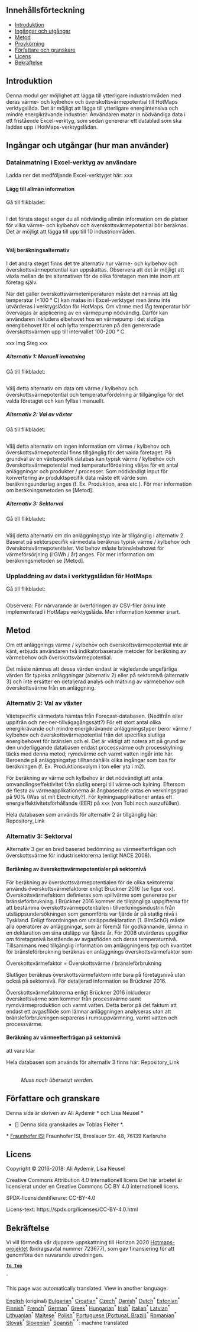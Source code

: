 <h2> Innehållsförteckning </h2><ul><li> <a href="#introduction">Introduktion</a> </li><li> <a href="#inputs-and-outputs">Ingångar och utgångar</a> </li><li> <a href="#method">Metod</a> </li><li> <a href="#sample-run">Provkörning</a> </li><li> <a href="#authors-and-reviewers">Författare och granskare</a> </li><li> <a href="#license">Licens</a> </li><li> <a href="#acknowledgement">Bekräftelse</a> </li></ul><h2> Introduktion </h2><p> Denna modul ger möjlighet att lägga till ytterligare industriområden med deras värme- och kylbehov och överskottsvärmepotential till HotMaps verktygslåda. Det är möjligt att lägga till ytterligare energiintensiva och mindre energikrävande industrier. Användaren matar in nödvändiga data i ett fristående Excel-verktyg, som sedan genererar ett datablad som ska laddas upp i HotMaps-verktygslådan. </p><h2> Ingångar och utgångar (hur man använder) </h2><h3> Datainmatning i Excel-verktyg av användare </h3><p> Ladda ner det medföljande Excel-verktyget här: xxx </p><h4> Lägg till allmän information </h4><p> Gå till flikbladet: <figure><img alt="" src="https://github.com/HotMaps/hotmaps_wiki/blob/master/Images/cm_add_industry_plant/General_information.PNG"/></figure></p><p> I det första steget anger du all nödvändig allmän information om de platser för vilka värme- och kylbehov och överskottsvärmepotential bör beräknas. Det är möjligt att lägga till upp till 10 industriområden. </p><figure><img alt="" src="https://github.com/HotMaps/hotmaps_wiki/blob/master/Images/cm_add_industry_plant/General_information_Box.PNG"/></figure><h4> Välj beräkningsalternativ </h4><p> I det andra steget finns det tre alternativ hur värme- och kylbehov och överskottsvärmepotential kan uppskattas. Observera att det är möjligt att växla mellan de tre alternativen för de olika företagen men inte inom ett företag själv. </p><p> När det gäller överskottsvärmetemperaturen måste det nämnas att låg temperatur (&lt;100 ° C) kan matas in i Excel-verktyget men ännu inte utvärderas i verktygslådan för HotMaps. Om värme med låg temperatur bör övervägas är applicering av en värmepump nödvändig. Därför kan användaren inkludera elbehovet hos en värmepump i det slutliga energibehovet för el och lyfta temperaturen på den genererade överskottsvärmen upp till intervallet 100-200 ° C. </p><p> xxx Img Steg xxx </p><h5> Alternativ 1: Manuell inmatning </h5><p> Gå till flikbladet: <figure><img alt="" src="https://github.com/HotMaps/hotmaps_wiki/blob/master/Images/cm_add_industry_plant/Option1.PNG"/></figure></p><p> Välj detta alternativ om data om värme / kylbehov och överskottsvärmepotential och temperaturfördelning är tillgängliga för det valda företaget och kan fyllas i manuellt. </p><h5> Alternativ 2: Val av växter </h5><p> Gå till flikbladet: <figure><img alt="" src="https://github.com/HotMaps/hotmaps_wiki/blob/master/Images/cm_add_industry_plant/Option2.PNG"/></figure></p><p> Välj detta alternativ om ingen information om värme / kylbehov och överskottsvärmepotential finns tillgänglig för det valda företaget. På grundval av en växtspecifik databas kan typisk värme / kylbehov och överskottsvärmepotential med temperaturfördelning väljas för ett antal anläggningar och produkter / processer. Som nödvändigt input för konvertering av produktspecifik data måste ett värde som beräkningsunderlag anges (f. Ex. Produktion, area etc.). För mer information om beräkningsmetoden se [Metod]. </p><h5> Alternativ 3: Sektorval </h5><p> Gå till flikbladet: <figure><img alt="" src="https://github.com/HotMaps/hotmaps_wiki/blob/master/Images/cm_add_industry_plant/Option3.PNG"/></figure></p><p> Välj detta alternativ om din anläggningstyp inte är tillgänglig i alternativ 2. Baserat på sektorspecifik värmedata beräknas typisk värme / kylbehov och överskottsvärmepotentialer. Vid behov måste bränslebehovet för värmeförsörjning (i GWh / år) anges. För mer information om beräkningsmetoden se [Metod]. </p><h3> Uppladdning av data i verktygslådan för HotMaps </h3><p> Gå till flikbladet: <figure><img alt="" src="https://github.com/HotMaps/hotmaps_wiki/blob/master/Images/cm_add_industry_plant/Data_Import.PNG"/></figure></p><p> Observera: För närvarande är överföringen av CSV-filer ännu inte implementerad i HotMaps verktygslåda. Mer information kommer snart. </p><h2> Metod </h2><p> Om ett anläggnings värme / kylbehov och överskottsvärmepotential inte är känt, erbjuds användaren två indikatorbaserade metoder för beräkning av värmebehov och överskottsvärmepotential. </p><p> Det måste nämnas att dessa värden endast är vägledande ungefärliga värden för typiska anläggningar (alternativ 2) eller på sektornivå (alternativ 3) och inte ersätter en detaljerad analys och mätning av värmebehov och överskottsvärme från en anläggning. </p><h3> Alternativ 2: Val av växter </h3><p> Växtspecifik värmedata hämtas från Forecast-databasen. (Nedifrån eller uppifrån och ner-ner-tillvägagångssätt?) För ett stort antal olika energikrävande och mindre energikrävande anläggningstyper beror värme / kylbehov och överskottsvärmepotential från det specifika slutliga energibehovet för bränslen och el. Det är viktigt att notera att på grund av den underliggande databasen endast processvärme och processkylning täcks med denna metod; rymdvärme och varmt vatten ingår inte här. Beroende på anläggningstyp tillhandahålls olika ingångar som bas för beräkningen (f. Ex. Produktionsvolym i ton eller yta i m2). </p><p> För beräkning av värme och kylbehov är det nödvändigt att anta omvandlingseffektivitet från slutlig energi till värme och kylning. Eftersom de flesta av värmeapplikationerna är ångbaserade antas en verkningsgrad på 90% (Was ist mit Electricity?). För kylningsapplikationer antas ett energieffektivitetsförhållande (EER) på xxx (von Tobi noch auszufüllen). </p><p> Hela databasen som används för alternativ 2 är tillgänglig här: Repository_Link </p><h3> Alternativ 3: Sektorval </h3><p> Alternativ 3 ger en bred baserad bedömning av värmeefterfrågan och överskottsvärme för industrisektorerna (enligt NACE 2008). </p><h4> Beräkning av överskottsvärmepotentialer på sektornivå </h4><p> För beräkning av överskottsvärmepotentialen för de olika sektorerna används överskottsvärmefaktorer enligt Brückner 2016 (se figur xxx). Överskottsvärmefaktorn definieras som spillvärme som genereras per bränsleförbrukning. I Brückner 2016 kommer de tillgängliga uppgifterna för att bestämma överskottsvärmepotentialen i tillverkningsindustrin från utsläppsundersökningen som genomförts var fjärde år på statlig nivå i Tyskland. Enligt förordningen om utsläppsdeklaration (1. BImSchG) måste alla operatörer av anläggningar, som är föremål för godkännande, lämna in en deklaration om sina utsläpp var fjärde år. För 2008 utvärderas uppgifter om företagsnivå bestående av avgasflöden och deras temperaturnivå. Tillsammans med tillgänglig information om anläggningens typ och kvantitet för bränsleförbrukning beräknas en anläggnings överskottsvärmefaktor som </p><p> Överskottsvärmefaktor = Överskottsvärme / bränsleförbrukning </p><p> Slutligen beräknas överskottsvärmefaktorn inte bara på företagsnivå utan också på sektornivå. För detaljerad information se Brückner 2016. </p><p> Överskottsvärmefaktorerna enligt Brückner 2016 inkluderar överskottsvärme som kommer från processvärme samt rymdvärmeproduktion och varmt vatten. Detta beror på det faktum att endast ett avgasflöde som lämnar anläggningen analyseras utan att bränsleförbrukningen separeras i rumsuppvärmning, varmt vatten och processvärme. </p><h4> Beräkning av värmeefterfrågan på sektornivå </h4><p> att vara klar </p><p> Hela databasen som används för alternativ 3 finns här: Repository_Link </p><figure><img alt="" src="https://github.com/HotMaps/hotmaps_wiki/blob/master/Images/cm_add_industry_plant/Factors.PNG"/><figcaption> <i><br/> Muss noch übersetzt werden.</i> </figcaption></figure><h2> Författare och granskare </h2><p> Denna sida är skriven av Ali Aydemir * och Lisa Neusel * </p><ul><li> [] Denna sida granskades av Tobias Fleiter *. </li></ul><p> * <a href="https://isi.fraunhofer.de/">Fraunhofer ISI</a> Fraunhofer ISI, Breslauer Str. 48, 76139 Karlsruhe </p><h2> Licens </h2><p> Copyright © 2016-2018: Ali Aydemir, Lisa Neusel </p><p> Creative Commons Attribution 4.0 Internationell licens Det här arbetet är licensierat under en Creative Commons CC BY 4.0 internationell licens. </p><p> SPDX-licensidentifierare: CC-BY-4.0 </p><p> Licens-text: https://spdx.org/licenses/CC-BY-4.0.html </p><h2> Bekräftelse </h2><p> Vi vill förmedla vår djupaste uppskattning till Horizon 2020 <a href="https://www.hotmaps-project.eu">Hotmaps-projektet</a> (bidragsavtal nummer 723677), som gav finansiering för att genomföra den nuvarande utredningen. </p><p><ins> <code><strong><a href="#table-of-contents">To Top</a></strong></code> </ins> </p><p> ` </p>

This page was automatically translated. View in another language:

[English](en-CM-Add-industry-plant) (original) [Bulgarian](bg-CM-Add-industry-plant)<sup>\*</sup> [Croatian](hr-CM-Add-industry-plant)<sup>\*</sup> [Czech](cs-CM-Add-industry-plant)<sup>\*</sup> [Danish](da-CM-Add-industry-plant)<sup>\*</sup> [Dutch](nl-CM-Add-industry-plant)<sup>\*</sup> [Estonian](et-CM-Add-industry-plant)<sup>\*</sup> [Finnish](fi-CM-Add-industry-plant)<sup>\*</sup> [French](fr-CM-Add-industry-plant)<sup>\*</sup> [German](de-CM-Add-industry-plant)<sup>\*</sup> [Greek](el-CM-Add-industry-plant)<sup>\*</sup> [Hungarian](hu-CM-Add-industry-plant)<sup>\*</sup> [Irish](ga-CM-Add-industry-plant)<sup>\*</sup> [Italian](it-CM-Add-industry-plant)<sup>\*</sup> [Latvian](lv-CM-Add-industry-plant)<sup>\*</sup> [Lithuanian](lt-CM-Add-industry-plant)<sup>\*</sup> [Maltese](mt-CM-Add-industry-plant)<sup>\*</sup> [Polish](pl-CM-Add-industry-plant)<sup>\*</sup> [Portuguese (Portugal, Brazil)](pt-CM-Add-industry-plant)<sup>\*</sup> [Romanian](ro-CM-Add-industry-plant)<sup>\*</sup> [Slovak](sk-CM-Add-industry-plant)<sup>\*</sup> [Slovenian](sl-CM-Add-industry-plant)<sup>\*</sup> [Spanish](es-CM-Add-industry-plant)<sup>\*</sup>
<sup>\*</sup>: machine translated
